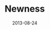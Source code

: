---
layout: message
category: message
series: "Go Forth"
title: "Newness "
date: 2013-08-24
audio-description: "Brian Tome talks about why frontiers are important."
audio: "http://www.crossroads.net/players/media/hq/go-forth-01.mp3"
audio-title: "Newness & The Entrepreneurial nature of Jesus"
audio-duration: "38&#58;19"
program-description: "Program - Go Forth Wk. 1"
program: "http://www.crossroads.net/players/media/hq/08_24-25_13Program_LO.pdf"
program-title: "Newness & The Entrepreneurial nature of Jesus"
video-description: "Brian Tome talks about why frontiers are important."
video-title: "Newness & The Entrepreneurial nature of Jesus"
video: "https://s3.amazonaws.com/crossroadsvideomessages/go-forth-01.mp4"
video-poster: "https://www.crossroads.net/uploadedfiles/go-forth-01-still.jpg"
---